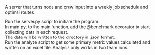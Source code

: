 A server that turns node and crew input into a weekly job schedule and optimal routes.



Run the server.py script to initiate the program.\
In main.py, to the main function, add the @benchmark decorator to start collecting data in each request.\
The data will be written to the directory in .json format.\
Run the analyze script to get some primary metric values calculated and written on an excel file. Analysis only works in two team runs.
